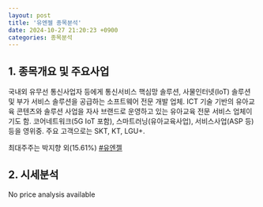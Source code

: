 ```yaml
---
layout: post
title: '유엔젤 종목분석'
date: 2024-10-27 21:20:23 +0900
categories: 종목분석
---
```


## 1. 종목개요 및 주요사업

국내외 유무선 통신사업자 등에게 통신서비스 핵심망 솔루션, 사물인터넷(IoT) 솔루션 및 부가 서비스 솔루션을 공급하는 소프트웨어 전문 개발 업체. ICT 기술 기반의 유아교육 콘텐츠와 솔루션 사업을 자사 브랜드로 운영하고 있는 유아교육 전문 서비스 업체이기도 함. 코어네트워크(5G IoT 포함), 스마트러닝(유아교육사업), 서비스사업(ASP 등) 등을 영위중. 주요 고객으로는 SKT, KT, LGU+.

최대주주는 박지향 외(15.61%)
[#유엔젤](#)

## 2. 시세분석

No price analysis available
